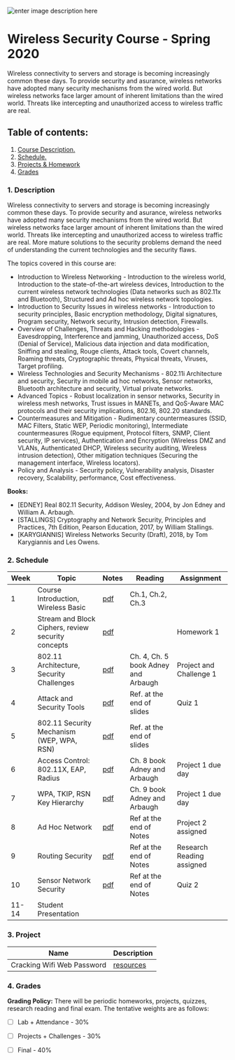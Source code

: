 
![enter image description here](https://www.uit.edu.vn/sites/vi/files/banner.png)

# Wireless Security Course - Spring 2020

Wireless connectivity to servers and storage is becoming increasingly common these days. To provide security and asurance, wireless networks have adopted many security mechanisms from the wired world. But wireless networks face larger amount of inherent limitations than the wired world. Threats like intercepting and unauthorized access to wireless traffic are real.


## Table of contents:
1.  [ Course Description. ](#desc)  
2. [ Schedule. ](#schedule)  
3. [Projects & Homework](#projects)
4. [Grades](#grade)
  
<a  name="desc"></a>  
### 1. Description  
  
Wireless connectivity to servers and storage is becoming increasingly common these days. To provide security and asurance, wireless networks have adopted many security mechanisms from the wired world. But wireless networks face larger amount of inherent limitations than the wired world. Threats like intercepting and unauthorized access to wireless traffic are real. More mature solutions to the security problems demand the need of understanding the current technologies and the security flaws.

The topics covered in this course are:

 - Introduction to Wireless Networking - Introduction to the wireless world, Introduction to the state-of-the-art wireless devices, Introduction to the current wireless network technologies (Data networks such as 802.11x and Bluetooth), Structured and Ad hoc wireless network topologies.
 - Introduction to Security Issues in wireless networks - Introduction to security principles, Basic encryption methodology, Digital signatures, Program security, Network security, Intrusion detection, Firewalls.
 - Overview of Challenges, Threats and Hacking methodologies - Eavesdropping, Interference and jamming, Unauthorized access, DoS (Denial of Service), Malicious data injection and data modification, Sniffing and stealing, Rouge clients, Attack tools, Covert channels, Roaming threats, Cryptographic threats, Physical threats, Viruses, Target profiling.
 - Wireless Technologies and Security Mechanisms - 802.11i Architecture and security, Security in mobile ad hoc networks, Sensor networks, Bluetooth architecture and security, Virtual private networks.
 - Advanced Topics - Robust localization in sensor networks, Security in wireless mesh networks, Trust issues in MANETs, and QoS-Aware MAC protocols and their security implications, 802.16, 802.20 standards.
 - Countermeasures and Mitigation - Rudimentary countermeasures (SSID, MAC Filters, Static WEP, Periodic monitoring), Intermediate countermeasures (Rogue equipment, Protocol filters, SNMP, Client security, IP services), Authentication and Encryption (Wireless DMZ and VLANs, Authenticated DHCP, Wireless security auditing, Wireless intrusion detection), Other mitigation techniques (Securing the management interface, Wireless locators).
 - Policy and Analysis - Security policy, Vulnerability analysis, Disaster recovery, Scalability, performance, Cost effectiveness.

**Books:**
-   [EDNEY] Real 802.11 Security, Addison Wesley, 2004,   by Jon Edney and William A. Arbaugh.
-   [STALLINGS] Cryptography and Network Security, Principles and Practices, 7th Edition, Pearson Education, 2017,  by William Stallings.
-   [KARYGIANNIS] Wireless Networks Security (Draft),  2018,  by Tom Karygiannis and Les Owens.
  
<a  name="schedule"></a>  
### 2. Schedule


| Week | Topic  |  Notes | Reading |  Assignment
|--|--|-- | -- | -- |
| 1 | Course Introduction, Wireless Basic |[pdf](resourses/slides/lec-01.pdf) | Ch.1, Ch.2, Ch.3 |  |
| 2 | Stream and Block Ciphers, review security concepts | [pdf](resourses/slides/lec-03.pdf)|  | Homework 1  |
| 3 | 802.11 Architecture, Security Challenges |[pdf](resourses/slides/lec-05.pdf) | Ch. 4, Ch. 5 book Adney and Arbaugh  | Project and Challenge 1  |
| 4 | Attack and Security Tools |[pdf](resourses/slides/lec-07.pdf) | Ref. at the end of slides  | Quiz 1  |
| 5 | 802.11 Security Mechanism (WEP, WPA, RSN) | [pdf](resourses/slides/lec-09.pdf)| Ref. at the end of slides  |   |
| 6 | Access Control: 802.11X, EAP, Radius | [pdf](resourses/slides/lec-10.pdf)| Ch. 8 book Adney and Arbaugh  |  Project 1 due day  |
| 7 | WPA, TKIP, RSN Key Hierarchy |[pdf](resourses/slides/lec-13.pdf) | Ch. 9 book Adney and Arbaugh  |  Project 1 due day  |
| 8 | Ad Hoc Network |[pdf](resourses/slides/lec-20.pdf) | Ref at the end of Notes  |  Project 2 assigned  |
| 9 | Routing Security |[pdf](resourses/slides/lec-21.pdf) | Ref at the end of Notes  |  Research Reading assigned |
| 10 | Sensor Network Security |[pdf](resourses/slides/lec-23.pdf) | Ref at the end of Notes  |  Quiz 2 |
| 11-14 | Student Presentation | |   |  |

<a  name="grades"></a>
### 3. Project

| Name | Description
|---| ---|
| Cracking Wifi Web Password | [resources](resourses/projects/project-2.md)



<a  name="grades"></a>
### 4. Grades
**Grading Policy:** There will be periodic homeworks, projects, quizzes, research reading and final exam. The tentative weights are as follows:
 - [ ] Lab + Attendance - 30%
 - [ ] Projects + Challenges - 30%
 - [ ] Final - 40%







